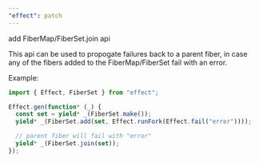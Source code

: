 ```yaml
---
"effect": patch
---
```


add FiberMap/FiberSet.join api

This api can be used to propogate failures back to a parent fiber, in case any of the fibers added to the FiberMap/FiberSet fail with an error.

Example:

```ts
import { Effect, FiberSet } from "effect";

Effect.gen(function* (_) {
  const set = yield* _(FiberSet.make());
  yield* _(FiberSet.add(set, Effect.runFork(Effect.fail("error"))));

  // parent fiber will fail with "error"
  yield* _(FiberSet.join(set));
});
```
